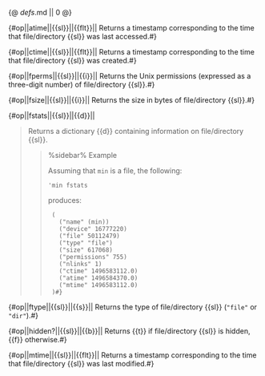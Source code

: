 {@ _defs_.md || 0 @}

{#op||atime||{{sl}}||{{flt}}||
Returns a timestamp corresponding to the time that file/directory {{sl}} was last accessed.#}

{#op||ctime||{{sl}}||{{flt}}||
Returns a timestamp corresponding to the time that file/directory {{sl}} was created.#}

{#op||fperms||{{sl}}||{{i}}||
Returns the Unix permissions (expressed as a three-digit number) of file/directory {{sl}}.#}

{#op||fsize||{{sl}}||{{i}}||
Returns the size in bytes of file/directory {{sl}}.#}

{#op||fstats||{{sl}}||{{d}}||
> Returns a dictionary {{d}} containing information on file/directory {{sl}}.
> > %sidebar%
> > Example
> > 
> > Assuming that `min` is a file, the following:
> > 
> > `'min fstats`
> > 
> > produces:
> > 
> >      (
> >        ("name" (min))
> >        ("device" 16777220)
> >        ("file" 50112479)
> >        ("type" "file")
> >        ("size" 617068)
> >        ("permissions" 755)
> >        ("nlinks" 1)
> >        ("ctime" 1496583112.0)
> >        ("atime" 1496584370.0)
> >        ("mtime" 1496583112.0)
> >      )#}

{#op||ftype||{{sl}}||{{s}}||
Returns the type of file/directory {{sl}} (`"file"` or `"dir"`).#}

{#op||hidden?||{{sl}}||{{b}}||
Returns {{t}} if file/directory {{sl}} is hidden, {{f}} otherwise.#}

{#op||mtime||{{sl}}||{{flt}}||
Returns a timestamp corresponding to the time that file/directory {{sl}} was last modified.#}

